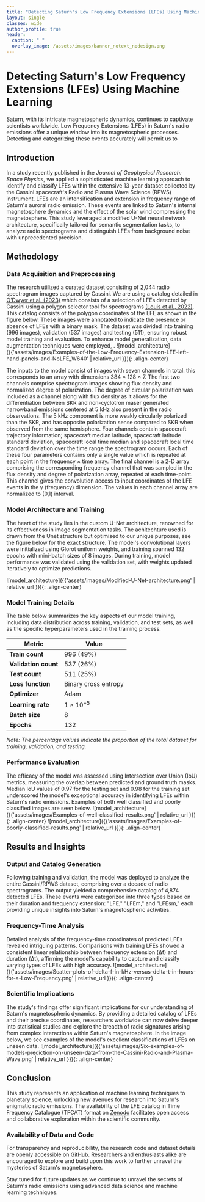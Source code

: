 ```yaml
---
title: "Detecting Saturn's Low Frequency Extensions (LFEs) Using Machine Learning"
layout: single
classes: wide
author_profile: true
header:
  caption: " "
  overlay_image: /assets/images/banner_notext_nodesign.png
---
```


#  Detecting Saturn's Low Frequency Extensions (LFEs) Using Machine Learning
Saturn, with its intricate magnetospheric dynamics, continues to captivate scientists worldwide. Low Frequency Extensions (LFEs) in Saturn's radio emissions offer a unique window into its magnetospheric processes. Detecting and categorizing these events accurately will permit us to 

## Introduction

In a study recently published in the *Journal of Geophysical Research: Space Physics*, we applied a sophisticated machine learning approach to identify and classify LFEs within the extensive 13-year dataset collected by the Cassini spacecraft's Radio and Plasma Wave Science (RPWS) instrument. LFEs are an intensification and extension in frequency range of Saturn's auroral radio emission. These events are linked to Saturn's internal magnetosphere dynamics and the effect of the solar wind compressing the magnetosphere. This study leveraged a modified U-Net neural network architecture, specifically tailored for semantic segmentation tasks, to analyze radio spectrograms and distinguish LFEs from background noise with unprecedented precision.

## Methodology

### Data Acquisition and Preprocessing

The research utilized a curated dataset consisting of 2,044 radio spectrogram images captured by Cassini. We are using a catalog detailed in [O’Dwyer et al. (2023)](https://doi.org/10.25546/103103) which consists of a selection of LFEs detected by Cassini using a polygon selector tool for spectrograms [(Louis et al., 2022)](https://www.frontiersin.org/articles/10.3389/fspas.2022.1001166). This catalog consists of the polygon coordinates of the LFE as shown in the figure below. These images were annotated to indicate the presence or absence of LFEs with a binary mask. The dataset was divided into training (996 images), validation (537 images) and testing (511), ensuring robust model training and evaluation. To enhance model generalization, data augmentation techniques were employed, .
![model_architecture]({{'assets/images/Examples-of-the-Low-Frequency-Extension-LFE-left-hand-panels-and-NoLFE_W640' | relative_url }}){: .align-center}

The inputs to the model consist of images with seven channels in total: this corresponds to an array with dimensions
384 × 128 × 7. The first two channels comprise spectrogram images showing flux density and normalized
degree of polarization. The degree of circular polarization was included as a channel along with flux density as
it allows for the differentiation between SKR and non-cyclotron maser generated narrowband emissions centered
at 5 kHz also present in the radio observations. The 5 kHz component is more weakly circularly polarized than
the SKR, and has opposite polarization sense compared to SKR when observed from the same hemisphere.
Four channels contain spacecraft trajectory information; spacecraft median latitude, spacecraft latitude standard
deviation, spacecraft local time median and spacecraft local time standard deviation over the time range the spectrogram
occurs. Each of these four parameters contains only a single value which is repeated at each point in the
frequency × time array. The final channel is a 2-D array comprising the corresponding frequency channel that
was sampled in the flux density and degree of polarization array, repeated at each time-point. This channel gives
the convolution access to input coordinates of the LFE events in the y (frequency) dimension. The values in each
channel array are normalized to (0,1) interval.

### Model Architecture and Training

The heart of the study lies in the custom U-Net architecture, renowned for its effectiveness in image segmentation tasks. The achitechture used is drawn from the Unet structure but optimised to our unique purposes, see the figure below for the exact structure. The model's convolutional layers were initialized using Glorot uniform weights, and training spanned 132 epochs with mini-batch sizes of 8 images. During training, model performance was validated using the validation set, with weights updated iteratively to optimize predictions. 


![model_architecture]({{'assets/images/Modified-U-Net-architecture.png' | relative_url }}){: .align-center}

###  Model Training Details

The table below summarizes the key aspects of our model training, including data distribution across training, validation, and test sets, as well as the specific hyperparameters used in the training process.

| Metric           | Value                     |
|------------------|---------------------------|
| **Train count**  | 996 (49%)                 |
| **Validation count** | 537 (26%)             |
| **Test count**   | 511 (25%)                 |
| **Loss function**| Binary cross entropy      |
| **Optimizer**    | Adam                      |
| **Learning rate**| 1 × 10<sup>−5</sup>       |
| **Batch size**   | 8                         |
| **Epochs**       | 132                       |

*Note: The percentage values indicate the proportion of the total dataset for training, validation, and testing.*


### Performance Evaluation

The efficacy of the model was assessed using Intersection over Union (IoU) metrics, measuring the overlap between predicted and ground truth masks. Median IoU values of 0.97 for the testing set and 0.98 for the training set underscored the model's exceptional accuracy in identifying LFEs within Saturn's radio emissions. Examples of both well classified and poorly classified images are seen below.
![model_architecture]({{'assets/images/Examples-of-well-classified-results.png' | relative_url }}){: .align-center}
![model_architecture]({{'assets/images/Examples-of-poorly-classified-results.png' | relative_url }}){: .align-center}
## Results and Insights

### Output and Catalog Generation

Following training and validation, the model was deployed to analyze the entire Cassini/RPWS dataset, comprising over a decade of radio spectrograms. The output yielded a comprehensive catalog of 4,874 detected LFEs. These events were categorized into three types based on their duration and frequency extension: "LFE," "LFEm," and "LFEsm," each providing unique insights into Saturn's magnetospheric activities.

### Frequency-Time Analysis

Detailed analysis of the frequency-time coordinates of predicted LFEs revealed intriguing patterns. Comparisons with training LFEs showed a consistent linear relationship between frequency extension (Δf) and duration (Δt), affirming the model's capability to capture and classify varying types of LFEs with high accuracy.
![model_architecture]({{'assets/images/Scatter-plots-of-delta-f-in-kHz-versus-delta-t-in-hours-for-a-Low-Frequency.png' | relative_url }}){: .align-center}

### Scientific Implications

The study's findings offer significant implications for our understanding of Saturn's magnetospheric dynamics. By providing a detailed catalog of LFEs and their precise coordinates, researchers worldwide can now delve deeper into statistical studies and explore the breadth of radio signatures arising from complex interactions within Saturn's magnetosphere. In the image below, we see examples of the model's excellent classifications of LFEs on unseen data.
![model_architecture]({{'assets/images/Six-examples-of-models-prediction-on-unseen-data-from-the-Cassini-Radio-and-Plasma-Wave.png' | relative_url }}){: .align-center}

## Conclusion

This study represents an application of machine learning techniques to planetary science, unlocking new avenues for research into Saturn's enigmatic radio emissions. The availability of the LFE catalog in Time Frequency Catalogue (TFCAT) format on [Zenodo](https://zenodo.org/record/8314868) facilitates open access and collaborative exploration within the scientific community.

### Availability of Data and Code

For transparency and reproducibility, the research code and dataset details are openly accessible on [GitHub](https://github.com/elodwyer1/Unet_Application_to_Saturn_Kilometric_Radiation). Researchers and enthusiasts alike are encouraged to explore and build upon this work to further unravel the mysteries of Saturn's magnetosphere.

Stay tuned for future updates as we continue to unravel the secrets of Saturn's radio emissions using advanced data science and machine learning techniques.

